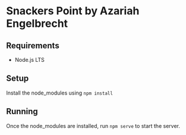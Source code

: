 
# Snackers Point by Azariah Engelbrecht

## Requirements
* Node.js LTS


## Setup
Install the node_modules using `npm install`

## Running
Once the node_modules are installed, run `npm serve` to start the server.
